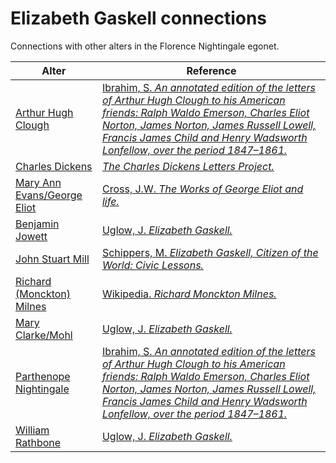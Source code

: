 # Elizabeth Gaskell connections
Connections with other alters in the Florence Nightingale egonet.

| Alter  | Reference|
| ------------- |------------- |
| [Arthur Hugh Clough](https://github.com/altealo/FNTest/blob/master/AltersReferences/ArthurHughClough.md)|[Ibrahim, S. *An annotated edition of the letters of Arthur Hugh Clough to his American friends: Ralph Waldo Emerson, Charles Eliot Norton, James Norton, James Russell Lowell, Francis James Child and Henry Wadsworth Lonfellow, over the period 1847–1861.*](https://www.dora.dmu.ac.uk/xmlui/bitstream/handle/2086/11468/Susan%20Ibrahim%20e-thesis%20submission.pdf;sequence=1)|
| [Charles Dickens](https://github.com/altealo/FNTest/blob/master/AltersReferences/CharlesDickens.md)|[*The Charles Dickens Letters Project.*](http://dickensletters.com/letters/elizabeth-gaskell-18-march-1852)|
| [Mary Ann Evans/George Eliot](https://github.com/altealo/FNTest/blob/master/AltersReferences/GeorgeEliot.md)|[Cross, J.W. *The Works of George Eliot and life.*](https://georgeeliotarchive.org/files/original/51db8460a5c3f7c96ac66c9cdf972b5d.pdf)|
| [Benjamin Jowett](https://github.com/altealo/FNTest/blob/master/AltersReferences/BenjaminJowett.md)|[Uglow, J. *Elizabeth Gaskell.*](https://books.google.co.uk/books?id=yyhvrv7tl2sC&pg=PT552&lpg=PT552&dq=benjamin+jowett+Elizabeth+Gaskell&source=bl&ots=HyFD4JTS_o&sig=ACfU3U3jCnsOXal8ZSWEhryFyrgPiSw86A&hl=en&sa=X&ved=2ahUKEwiFhML1yfvjAhWFUcAKHfihC2AQ6AEwBXoECAgQAQ#v=onepage&q=benjamin%20jowett%20Elizabeth%20Gaskell&f=false)|
| [John Stuart Mill](https://github.com/altealo/FNTest/blob/master/AltersReferences/JohnStuartMill.md)|[Schippers, M. *Elizabeth Gaskell, Citizen of the World: Civic Lessons.*](https://leicester.figshare.com/articles/Elizabeth_Gaskell_Citizen_of_the_World_Civic_Lessons/10243256)|
| [Richard (Monckton) Milnes](https://github.com/altealo/FNTest/blob/master/AltersReferences/RichardMilnes.md)|[Wikipedia. *Richard Monckton Milnes.*](https://en.wikipedia.org/wiki/Richard_Monckton_Milnes,_1st_Baron_Houghton)|
| [Mary Clarke/Mohl](https://github.com/altealo/FNTest/blob/master/AltersReferences/MaryClarke.md)|[Uglow, J. *Elizabeth Gaskell.*](https://en.wikipedia.org/wiki/Mary_Elizabeth_Mohl)|
| [Parthenope Nightingale](https://github.com/altealo/FNTest/blob/master/AltersReferences/ParthenopeNightingale.md)|[Ibrahim, S. *An annotated edition of the letters of Arthur Hugh Clough to his American friends: Ralph Waldo Emerson, Charles Eliot Norton, James Norton, James Russell Lowell, Francis James Child and Henry Wadsworth Lonfellow, over the period 1847–1861.*](https://www.dora.dmu.ac.uk/xmlui/bitstream/handle/2086/11468/Susan%20Ibrahim%20e-thesis%20submission.pdf;sequence=1)|
| [William Rathbone](https://github.com/altealo/FNTest/blob/master/AltersReferences/WilliamRathbone.md)|[Uglow, J. *Elizabeth Gaskell.*](https://books.google.co.uk/books?id=yyhvrv7tl2sC&pg=PT399&lpg=PT399&dq=JULIUS+MOHL+AND+HARRIET+MARTINEAU&source=bl&ots=HyFG8HZU7r&sig=ACfU3U2WkIYIK9cXzH5OmHP8sux9JVDiQg&hl=en&sa=X&ved=2ahUKEwjqiOnrkN7kAhUXRBUIHScKCbUQ6AEwBnoECAYQAQ#v=onepage&q=JULIUS%20MOHL%20AND%20HARRIET%20MARTINEAU&f=false)|




